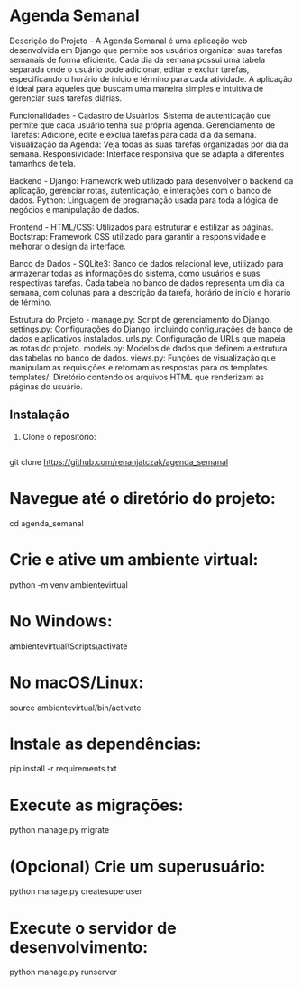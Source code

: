 # Agenda Semanal

Descrição do Projeto -
A Agenda Semanal é uma aplicação web desenvolvida em Django que permite aos usuários organizar suas tarefas semanais de forma eficiente. Cada dia da semana possui uma tabela separada onde o usuário pode adicionar, editar e excluir tarefas, especificando o horário de início e término para cada atividade. A aplicação é ideal para aqueles que buscam uma maneira simples e intuitiva de gerenciar suas tarefas diárias.

Funcionalidades -
Cadastro de Usuários: Sistema de autenticação que permite que cada usuário tenha sua própria agenda.
Gerenciamento de Tarefas: Adicione, edite e exclua tarefas para cada dia da semana.
Visualização da Agenda: Veja todas as suas tarefas organizadas por dia da semana.
Responsividade: Interface responsiva que se adapta a diferentes tamanhos de tela.

Backend -
Django: Framework web utilizado para desenvolver o backend da aplicação, gerenciar rotas, autenticação, e interações com o banco de dados.
Python: Linguagem de programação usada para toda a lógica de negócios e manipulação de dados.

Frontend -
HTML/CSS: Utilizados para estruturar e estilizar as páginas.
Bootstrap: Framework CSS utilizado para garantir a responsividade e melhorar o design da interface.

Banco de Dados -
SQLite3: Banco de dados relacional leve, utilizado para armazenar todas as informações do sistema, como usuários e suas respectivas tarefas. Cada tabela no banco de dados representa um dia da semana, com colunas para a descrição da tarefa, horário de início e horário de término.

Estrutura do Projeto -
manage.py: Script de gerenciamento do Django.
settings.py: Configurações do Django, incluindo configurações de banco de dados e aplicativos instalados.
urls.py: Configuração de URLs que mapeia as rotas do projeto.
models.py: Modelos de dados que definem a estrutura das tabelas no banco de dados.
views.py: Funções de visualização que manipulam as requisições e retornam as respostas para os templates.
templates/: Diretório contendo os arquivos HTML que renderizam as páginas do usuário.

## Instalação

1. Clone o repositório:
   ```bash
git clone https://github.com/renanjatczak/agenda_semanal

# Navegue até o diretório do projeto:
cd agenda_semanal

# Crie e ative um ambiente virtual:
python -m venv ambientevirtual
# No Windows:
ambientevirtual\Scripts\activate
# No macOS/Linux:
source ambientevirtual/bin/activate

# Instale as dependências:
pip install -r requirements.txt

# Execute as migrações:
python manage.py migrate

# (Opcional) Crie um superusuário:
python manage.py createsuperuser

# Execute o servidor de desenvolvimento:
python manage.py runserver
